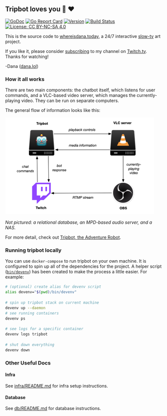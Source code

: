 ## Tripbot loves you :robot: :heart:

[![GoDoc](https://godoc.org/github.com/adanalife/tripbot?status.svg)](https://pkg.go.dev/github.com/adanalife/tripbot)
[![Go Report Card](https://goreportcard.com/badge/github.com/adanalife/tripbot)](https://goreportcard.com/report/github.com/adanalife/tripbot)
[![Version](https://img.shields.io/github/v/release/adanalife/tripbot?sort=semver&include_prereleases)](https://github.com/adanalife/tripbot/releases)
[![Build Status](https://img.shields.io/endpoint.svg?url=https%3A%2F%2Factions-badge.atrox.dev%2Fadanalife%2Ftripbot%2Fbadge&style=flat)](https://actions-badge.atrox.dev/adanalife/tripbot/goto)
[![License: CC BY-NC-SA 4.0](https://img.shields.io/badge/License-CC%20BY--NC--SA%204.0-lightgrey.svg)](https://creativecommons.org/licenses/by-nc-sa/4.0/)

This is the source code to [whereisdana.today](http://whereisdana.today), a 24/7 interactive [slow-tv](https://en.wikipedia.org/wiki/Slow_television) art project.

If you like it, please consider [subscribing](https://dana.lol/prime) to my channel on [Twitch.tv](https://www.twitch.tv/ADanaLife_).
Thanks for watching!

-Dana ([dana.lol](https://dana.lol))


### How it all works

There are two main components: the chatbot itself, which listens for user commands, and a VLC-based video server, which manages the currently-playing video.
They can be run on separate computers.

The general flow of information looks like this:

![](assets/infra-diagram.png)

*Not pictured: a relational database, an MPD-based audio server, and a NAS.*

For more detail, check out [Tripbot, the Adventure Robot](https://dana.lol/2020/04/15/tripbot-the-adventure-robot/).


### Running tripbot locally

You can use `docker-compose` to run tripbot on your own machine.
It is configured to spin up all of the dependencies for the project.
A helper script ([`bin/devenv`](https://github.com/adanalife/tripbot/blob/master/bin/devenv)) has been created to make the process a little easier.
For example:

```bash
# (optional) create alias for devenv script
alias devenv="$(pwd)/bin/devenv"

# spin up tripbot stack on current machine
devenv up --daemon
# see running containers
devenv ps

# see logs for a specific container
devenv logs tripbot

# shut down everything
devenv down
```


### Other Useful Docs

#### Infra

See [infra/README.md](infra/README.md) for infra setup instructions.

#### Database

See [db/README.md](db/README.md) for database instructions.


